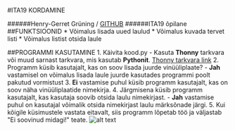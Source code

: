 #ITA19 KORDAMINE

######Henry-Gerret Grüning / [GITHUB](https://github.com/HenryGerretGruning/OOPLahendused/tree/master/ "Henry-Gerret Grüning Github")
######ITA19 õpilane 
##FUNKTSIOONID
    * Võimalus lisada uued laulud 
    * Võimalus kuvada tervet listi
    * Võimalus listist otsida laule
    
    
##PROGRAMMI KASUTAMINE
    1. Käivita kood.py 
    - Kasuta __Thonny__ tarkvara või muud sarnast tarkvara, mis kasutab __Pythonit__. [Thonny tarkvara link](https://thonny.org/ "Thonny tarkvara") 
    2. Programm küsib kasutajalt, kas on soov lisada juurde vinüüliplaate?
    - **Jah** vastamisel on võimalus lisada laule juurde kasutades programmi poolt pakutud vormistust
       3. **Ei** vastamise puhul küsib programm kasutajalt, kas on soov näha vinüüliplaatide nimekirja.
    4. Järgmisena küsib programm kasutajalt, kas kasutaja soovib otsida laulu nimekirjast.
    - **Jah** vastamise puhul on kasutajal võimalik otsida nimekirjast laulu märksõnade järgi.
    5. Kui kõigile küsimustele vastata eitavalt, siis programm lõpetab töö ja väljastab "Ei soovinud midagi!" teate.
![alt text](https://i.imgur.com/dwdgzvX.png "Näidis: Kui vastata Ei")
